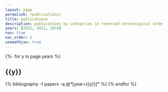 ```yaml
---
layout: page
permalink: /publications/
title: publications
description: publications by categories in reversed chronological order. generated by jekyll-scholar.
years: [2022, 2021, 2018]
nav: true
nav_order: 2
usemathjax: true
---
```

<!-- _pages/publications.md -->
<div class="publications">

{%- for y in page.years %}
  <h2 class="year">{{y}}</h2>
  {% bibliography -f papers -q @*[year={{y}}]* %}
{% endfor %}

</div>

